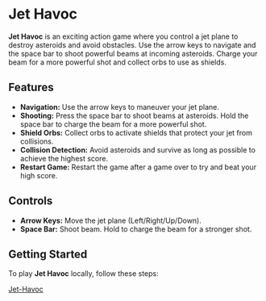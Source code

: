 # Jet Havoc

**Jet Havoc** is an exciting action game where you control a jet plane to destroy asteroids and avoid obstacles. Use the arrow keys to navigate and the space bar to shoot powerful beams at incoming asteroids. Charge your beam for a more powerful shot and collect orbs to use as shields.

## Features

- **Navigation:** Use the arrow keys to maneuver your jet plane.
- **Shooting:** Press the space bar to shoot beams at asteroids. Hold the space bar to charge the beam for a more powerful shot.
- **Shield Orbs:** Collect orbs to activate shields that protect your jet from collisions.
- **Collision Detection:** Avoid asteroids and survive as long as possible to achieve the highest score.
- **Restart Game:** Restart the game after a game over to try and beat your high score.

## Controls

- **Arrow Keys:** Move the jet plane (Left/Right/Up/Down).
- **Space Bar:** Shoot beam. Hold to charge the beam for a stronger shot.

## Getting Started

To play **Jet Havoc** locally, follow these steps:

[Jet-Havoc](https://jet-havoc.vercel.app/)

